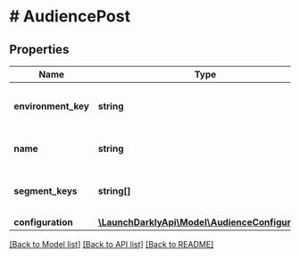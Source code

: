# # AudiencePost

## Properties

Name | Type | Description | Notes
------------ | ------------- | ------------- | -------------
**environment_key** | **string** | A project-unique key for the environment. |
**name** | **string** | The audience name |
**segment_keys** | **string[]** | Segments targeted by this audience. | [optional]
**configuration** | [**\LaunchDarklyApi\Model\AudienceConfiguration**](AudienceConfiguration.md) |  | [optional]

[[Back to Model list]](../../README.md#models) [[Back to API list]](../../README.md#endpoints) [[Back to README]](../../README.md)
